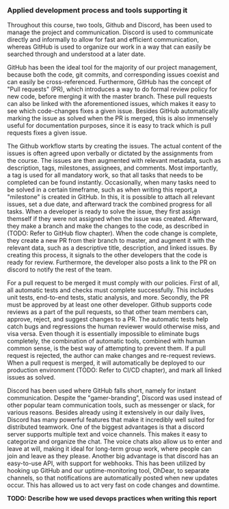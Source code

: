 ### Applied development process and tools supporting it

Throughout this course, two tools, Github and Discord, has been used to manage the project and communication.
Discord is used to communicate directly and informally to allow for fast and efficient communication,
whereas GitHub is used to organize our work in a way that can easily be searched through and understood at a later date.

GitHub has been the ideal tool for the majority of our project management, because both the code, git commits, and corresponding issues coexist and can easily be cross-referenced.
Furthermore, GitHub has the concept of "Pull requests" (PR), which introduces a way to do formal review policy for new code, before merging it with the master branch.
These pull requests can also be linked with the aforementioned issues, which makes it easy to see which code-changes fixes a given issue.
Besides GitHub automatically marking the issue as solved when the PR is merged, this is also immensely useful for documentation purposes, since it is easy to track which is pull requests fixes a given issue.

The Github workflow starts by creating the issues. The actual content of the issues is often agreed upon verbally or dictated by the assignments from the course. The issues are then augmented with relevant metadata, such as description, tags, milestones, assignees, and comments. Most importantly, a tag is used for all mandatory work, so that all tasks that needs to be completed can be found instantly.
Occasionally, when many tasks need to be solved in a certain timeframe, such as when writing this report,a "milestone" is created in GitHub.
In this, it is possible to attach all relevant issues, set a due date, and afterward track the combined progress for all tasks.
When a developer is ready to solve the issue, they first assign themself if they were not assigned when the issue was created. Afterward, they make a branch and make the changes to the code, as described in (TODO: Refer to GitHub flow chapter). When the code change is complete, they create a new PR from their branch to master, and augment it with the relevant data, such as a descriptive title, description, and linked issues. By creating this process, it signals to the other developers that the code is ready for review. Furthermore, the developer also posts a link to the PR on discord to notify the rest of the team.

For a pull request to be merged it must comply with our policies.
First of all, all automatic tests and checks must complete successfully. This includes unit tests, end-to-end tests, static analysis, and more.
Secondly, the PR must be approved by at least one other developer. Github supports code reviews as a part of the pull requests, so that other team members can, approve, reject, and suggest changes to a PR.
The automatic tests help catch bugs and regressions the human reviewer would otherwise miss, and visa versa.
Even though it is essentially impossible to eliminate bugs completely, the combination of automatic tools, combined with human common sense, is the best way of attempting to prevent them.
If a pull request is rejected, the author can make changes and re-request reviews.
When a pull request is merged, it will automatically be deployed to our production environment (TODO: Refer to CI/CD chapter), and mark all linked issues as solved.

Discord has been used where GitHub falls short, namely for instant communication.
Despite the "gamer-branding", Discord was used instead of other popular team communication tools, such as messenger or slack, for various reasons.
Besides already using it extensively in our daily lives, Discord has many powerful features that make it incredibly well suited for distributed teamwork.
One of the biggest advantages is that a discord server supports multiple text and voice channels.
This makes it easy to categorize and organize the chat. The voice chats also allow us to enter and leave at will, making it ideal for long-term group work, where people can join and leave as they please.
Another big advantage is that discord has an easy-to-use API, with support for webhooks. This has been utilized by hooking up GitHub and our uptime-monitoring tool, OhDear, to separate channels, so that notifications are automatically posted when new updates occur. This has allowed us to act very fast on code changes and downtime.

**TODO: Describe how we used devops practices when writing this report**
